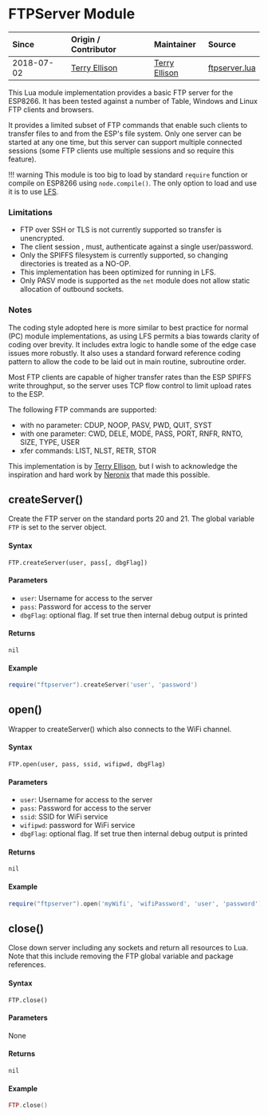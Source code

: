 # FTPServer Module
| Since  | Origin / Contributor  | Maintainer  | Source  |
| :----- | :-------------------- | :---------- | :------ |
| 2018-07-02 | [Terry Ellison](https://github.com/TerryE) | [Terry Ellison](https://github.com/TerryE) | [ftpserver.lua](../../lua_modules/ftp/ftpserver.lua) |

This Lua module implementation provides a basic FTP server for the ESP8266. It has been tested against a number of Table, Windows and Linux FTP clients and browsers.

It provides a limited subset of FTP commands that enable such clients to transfer files to and from the ESP's file system. Only one server can be started at any one time, but this server can support multiple connected sessions (some FTP clients use multiple sessions and so require this feature).

!!! warning
	This module is too big to load by standard `require` function or compile on ESP8266 using `node.compile()`. The only option to load and use it is to use [LFS](../lfs.md).

### Limitations
-  FTP over SSH or TLS is not currently supported so transfer is unencrypted.
-  The client session , must,  authenticate against a single user/password.
-  Only the SPIFFS filesystem is currently supported, so changing directories is treated as a NO-OP.
-  This implementation has been optimized for running in LFS.
-  Only PASV mode is supported as the `net` module does not allow static allocation of outbound sockets.

### Notes
The coding style adopted here is more similar to best practice for normal (PC) module implementations, as using LFS permits a bias towards clarity of coding over brevity. It includes extra logic to handle some of the edge case issues more robustly. It also uses a standard forward reference coding pattern to allow the code to be laid out in main routine, subroutine order.

Most FTP clients are capable of higher transfer rates than the ESP SPIFFS write throughput, so the server uses TCP flow control to limit upload rates to the ESP.

The following FTP commands are supported:

-  with no parameter: CDUP, NOOP, PASV, PWD, QUIT, SYST
-  with one parameter: CWD, DELE, MODE, PASS, PORT, RNFR, RNTO, SIZE, TYPE, USER
-  xfer commands: LIST, NLST, RETR, STOR

This implementation is by [Terry Ellison](https://github.com/TerryE), but I wish to acknowledge the inspiration and hard work by [Neronix](https://github.com/NeiroNx) that made this possible.

## createServer()
Create the FTP server on the standard ports 20 and 21.  The global variable `FTP` is set to the server object.

#### Syntax
`FTP.createServer(user, pass[, dbgFlag])`

#### Parameters
- `user`: Username for access to the server
- `pass`: Password for access to the server
- `dbgFlag`: optional flag.  If set true then internal debug output is printed

#### Returns
`nil`

#### Example
```Lua
require("ftpserver").createServer('user', 'password')
```

## open()
Wrapper to createServer() which also connects to the WiFi channel.

#### Syntax
`FTP.open(user, pass, ssid, wifipwd, dbgFlag)`

#### Parameters
- `user`: Username for access to the server
- `pass`: Password for access to the server
- `ssid`: SSID for WiFi service
- `wifipwd`: password for  WiFi service
- `dbgFlag`: optional flag.  If set true then internal debug output is printed

#### Returns
`nil`

#### Example
```Lua
require("ftpserver").open('myWifi', 'wifiPassword', 'user', 'password')
```

## close()
Close down server including any sockets and return all resources to Lua. Note that this include removing the FTP global variable and package references.

#### Syntax
`FTP.close()`

#### Parameters
None

#### Returns
`nil`

#### Example
```Lua
FTP.close()
```
